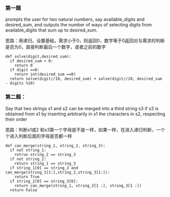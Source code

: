 ### 第一题
prompts the user for two natural numbers, say available_digits and desired_sum, 
and outputs the number of ways of selecting digits from available_digits that sum up to desired_sum.

思路：用递归，设置基础，需求小于0，则返回0，数字等于0返回对与需求的判断是否为0，直接判断最后一个数字，或者之前的数字

    def solve(digit,desired_sum):
      if desired_sum < 0:
        return 0
      if digit ==0:
        return int(desired_sum ==0)
      return solve(digit//10, desired_sum) + solve(digit//10, desired_sum - digits %10)


### 第二题：
Say that two strings s1 and s2 can be merged into a third string s3 if s3 is obtained from s1 by inserting 
arbitrarily in s1 the characters in s2, respecting their order

思路：判断s1或2 和s3第一个字母是不是一样，如果一样，在进入递归判断，一个个进入判断后面的字母是否都一样

    def can_merge(string_1, string_2, string_3):
      if not string_1:
        retrun string_2 == string_3
      if not string_2:
        return string_1 == string_3
      if string_1[0] == string_3 and can_merge(string_1[1:],string_2,string_3[1:]):
        return True
      if string_2[0] == string_3[0]:
        return can_merge(string_1, string_2[1 :], string_3[1 :])
      return False
